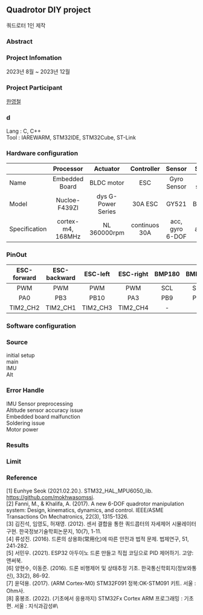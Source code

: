 ## Quadrotor DIY project 
쿼드로터 1인 제작
### Abstract
### Project Infomation
2023년 8월 ~ 2023년 12월
### Project Participant
[한영철](https://github.com/OProcessing)

### d
Lang : C, C++\
Tool : IAREWARM, STM32IDE, STM32Cube, ST-Link

### Hardware configuration
||Processor|Actuator|Controller|Sensor|Sensor|
|-|:--:|:--:|:--:|:--:|:--:|
|Name|Embedded Board|BLDC motor|ESC|Gyro Sensor|Alt sensor|
|Model|Nucloe-F439ZI|dys G-Power Series|30A ESC|GY521|BMP180|
|Specification|cortex-m4, 168MHz|NL 360000rpm|continuos 30A|acc, gyro 6-DOF|altitude|
### PinOut
|ESC-forward|ESC-backward|ESC-left|ESC-right|BMP180|BMP180|GY-521|GY-521|
|:--:|:--:|:--:|:--:|:--:|:--:|:--:|:--:|
|PWM|PWM|PWM|PWM|SCL|SDA|SCL|SDA|
|PA0|PB3|PB10|PA3|PB9|PB6|PF1|PF0|
|TIM2_CH2|TIM2_CH1|TIM2_CH3|TIM2_CH4|-|-|-|-|
### Software configuration
### Source
initial setup\
main\
IMU\
Alt
### Error Handle
IMU Sensor preprocessing\
Altitude sensor accuracy issue\
Embedded board malfunction\
Soldering issue\
Motor power
### Results
### Limit
### Reference
[1] Eunhye Seok (2021.02.20.). STM32_HAL_MPU6050_lib. https://github.com/mokhwasomssi. \
[2] Fanni, M., & Khalifa, A. (2017). A new 6-DOF quadrotor manipulation system: Design, kinematics, dynamics, and control. IEEE/ASME Transactions On Mechatronics, 22(3), 1315-1326.\
[3] 김진석, 임영도, 허재영. (2012). 센서 결합을 통한 쿼드콥터의 자세제어 시뮬레이터 구현. 한국정보기술학회논문지, 10(7), 1-11.\
[4] 류성진. (2016). 드론의 상용화(常用化)에 따른 안전과 법적 문제. 법제연구, 51, 241-282.\
[5] 서민우. (2021). ESP32 아두이노 드론 만들고 직접 코딩으로 PID 제어하기. 고양: 앤써북.\
[6] 양현수, 이동준. (2016). 드론 비행제어 및 상태추정 기초. 한국통신학회지(정보와통신), 33(2), 86-92.\
[7] 윤덕용. (2017). (ARM Cortex-M0) STM32F091 정복:OK-STM091 키트. 서울 : Ohm사.\
[8] 홍봉조. (2022). (기초에서 응용까지) STM32Fx Cortex ARM 프로그래밍 : 기초편. 서울 : 지식과감성#\

